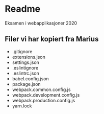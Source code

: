 # Readme

Eksamen i webapplikasjoner 2020

## Filer vi har kopiert fra Marius

- .gitignore
- extensions.json
- settings.json
- .eslintignore
- .eslintrc.json
- babel.config.json
- package.json
- webpack.common.config.js
- webpack.development.config.js
- webpack.production.config.js
- yarn.lock
